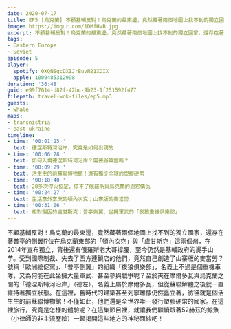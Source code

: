 ```yaml
---
date: 2020-07-17
title: EP5 [烏克蘭] 不顧基輔反對！烏克蘭的最東邊，竟然藏著兩個地圖上找不到的獨立國家!? | 頓內次克、盧甘斯克、德涅斯特河沿岸 ft. 鯨魚
image: https://imgur.com/1DMfHvB.jpg
excerpt: 不顧基輔反對！烏克蘭的最東邊，竟然藏著兩個地圖上找不到的獨立國家，還存在著普亭的側翼!?
tags:
- Eastern Europe
- Soviet
episode: 5
player:
  spotify: 0XQNSgcDXIJrEuvN21XDIX
  apple: 1000485312998
duration: '36:48'
guid: e99f7614-d82f-42bc-9b23-1f251592f477
filepath: travel-wok-files/ep5.mp3
guests:
- whale
maps:
- transnistria
- east-ukraine
timeline:
- time: '00:01:25 '
  text: 德涅斯特河沿岸，究竟是如何出現的
- time: '00:06:28 '
  text: 如何入境德涅斯特河沿岸？需要辦簽證嗎？
- time: '00:09:29 '
  text: 活生生的前蘇聯博物館！還有獨步全球的塑膠硬幣
- time: '00:18:40 '
  text: 20多次停火協定，停不了俄羅斯與烏克蘭的恩怨情仇
- time: '00:24:27 '
  text: 生活意外富庶的頓內次克；山寨版的麥當勞
- time: '00:31:06 '
  text: 相對窮困的盧甘斯克；普亭側翼、坐擁軍武的「夜狼重機俱樂部」
---
```


不顧基輔反對！烏克蘭的最東邊，竟然藏著兩個地圖上找不到的獨立國家，還存在著普亭的側翼!?位在烏克蘭東部的「頓內次克」與「盧甘斯克」這兩個州，在2014年宣布獨立，背後還有俄羅斯老大哥撐腰，至今仍然是基輔政府的燙手山芋。受到國際制裁、失去了西方連鎖店的他們，竟然自己創造了山寨版的麥當勞？號稱「歐洲統促黨」、「普亭側翼」的組織「夜狼俱樂部」，名義上不過是個重機車隊，又為何能在此坐擁大量軍武、甚至參與戰爭呢？至於夾在摩爾多瓦與烏克蘭之間的「德涅斯特河沿岸」（德左），名義上屬於摩爾多瓦，但從蘇聯解體之後就一直維持著獨立狀態。在這裡，舊時代的建築甚至列寧雕像仍然矗立著，彷彿就是個活生生的前蘇聯博物館！不僅如此，他們還是全世界唯一發行塑膠硬幣的國家。在這裡旅行，究竟是怎樣的體驗呢？在這集節目裡，就讓我們繼續跟著52赫茲的鯨魚（小律師的非主流歷險）一起揭開這些地方的神秘面紗吧！

